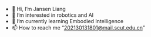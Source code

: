 - 👋 Hi, I’m Jansen Liang
- 👀 I’m interested in robotics and AI
- 🌱 I’m currently learning Embodied Intelligence
- 📫 How to reach me “202130131801@mail.scut.edu.cn”

<!---
liang-zijian1/liang-zijian1 is a ✨ special ✨ repository because its `README.md` (this file) appears on your GitHub profile.
You can click the Preview link to take a look at your changes.
--->
